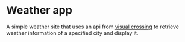 # Weather app

A simple weather site that uses an api from [visual crossing](https://www.visualcrossing.com/weather-api) to retrieve weather information of a specified city and display it.
